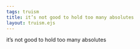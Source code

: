 ```yaml
---
tags: truism
title: it’s not good to hold too many absolutes
layout: truism.ejs
---
```


it’s not good to hold too many absolutes